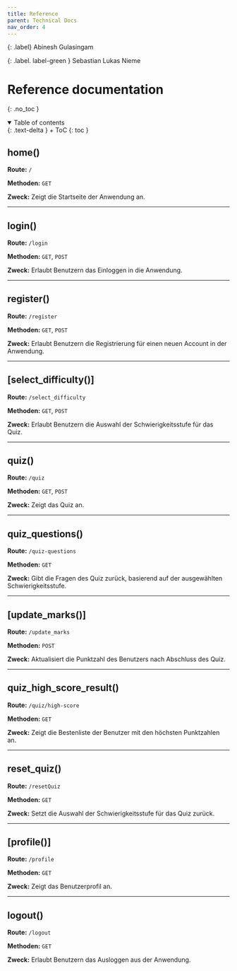 ```yaml
---
title: Reference
parent: Technical Docs
nav_order: 4
---
```


{: .label}
Abinesh Gulasingam

{: .label. label-green }
Sebastian Lukas Nieme

# Reference documentation
{: .no_toc }


<details open markdown="block">
{: .text-delta }
<summary>Table of contents</summary>
+ ToC
{: toc }
</details>

## home()

**Route:** `/`

**Methoden:** `GET`

**Zweck:** Zeigt die Startseite der Anwendung an.

---

## login()

**Route:** `/login`

**Methoden:** `GET`, `POST`

**Zweck:** Erlaubt Benutzern das Einloggen in die Anwendung.

---

## register()

**Route:** `/register`

**Methoden:** `GET`, `POST`

**Zweck:** Erlaubt Benutzern die Registrierung für einen neuen Account in der Anwendung.

---

## [select_difficulty()]

**Route:** `/select_difficulty`

**Methoden:** `GET`, `POST`

**Zweck:** Erlaubt Benutzern die Auswahl der Schwierigkeitsstufe für das Quiz.

---

## quiz()

**Route:** `/quiz`

**Methoden:** `GET`, `POST`

**Zweck:** Zeigt das Quiz an.

---

## quiz_questions()

**Route:** `/quiz-questions`

**Methoden:** `GET`

**Zweck:** Gibt die Fragen des Quiz zurück, basierend auf der ausgewählten Schwierigkeitsstufe.

---

## [update_marks()]

**Route:** `/update_marks`

**Methoden:** `POST`

**Zweck:** Aktualisiert die Punktzahl des Benutzers nach Abschluss des Quiz.

---

## quiz_high_score_result() 

**Route:** `/quiz/high-score`

**Methoden:** `GET`

**Zweck:** Zeigt die Bestenliste der Benutzer mit den höchsten Punktzahlen an.

---

## reset_quiz()

**Route:** `/resetQuiz`

**Methoden:** `GET`

**Zweck:** Setzt die Auswahl der Schwierigkeitsstufe für das Quiz zurück.

---

## [profile()]

**Route:** `/profile`

**Methoden:** `GET`

**Zweck:** Zeigt das Benutzerprofil an.

---

## logout()

**Route:** `/logout`

**Methoden:** `GET`

**Zweck:** Erlaubt Benutzern das Ausloggen aus der Anwendung.

